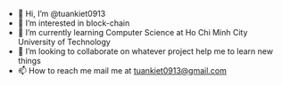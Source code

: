 - 👋 Hi, I’m @tuankiet0913
- 👀 I’m interested in block-chain
- 🌱 I’m currently learning Computer Science at Ho Chi Minh City University of Technology
- 💞️ I’m looking to collaborate on whatever project help me to learn new things
- 📫 How to reach me mail me at tuankiet0913@gmail.com

<!---
tuankiet0913/tuankiet0913 is a ✨ special ✨ repository because its `README.md` (this file) appears on your GitHub profile.
You can click the Preview link to take a look at your changes.
--->
